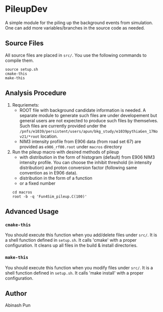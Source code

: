 # PileupDev
A simple module for the piling up the background events from simulation. One can add more variables/branches in the source code as needed. 

## Source Files

All source files are placed in `src/`.
You use the following commands to compile them.

```
source setup.sh
cmake-this
make-this
```

## Analysis Procedure
1. Requriemets: 
	- ROOT file with background candidate information is needed. A separate module to generate such files are under developement but general users are not expected to produce such files by themselves. Such files are currently provided under the `/pnfs/e1039/persistent/users/apun/bkg_study/e1039pythiaGen_17Nov21/*root` location. 
 	- NIM3 intensity profile from E906 data (from road set 67) are provided as `e906_rf00.root` under `macros` directory
1. Run the pileup macro with desired methods of pileup
	- with distribution in the form of histogram (default) from E906 NIM3 intensity profile. You can choose the inhibit threshold (in intensity distribution) and proton conversion factor (following same convention as in E906 data).
	- distribution in the form of a function
	- or a fixed number
	```
	cd macros
	root -b -q 'Fun4Sim_pileup.C(100)'
	``` 
## Advanced Usage

### `cmake-this`

You should execute this function when you add/delete files under `src/`.
It is a shell function defined in `setup.sh`.
It calls 'cmake' with a proper configuration.
It cleans up all files in the build & install directories.

### `make-this`

You should execute this function when you modify files under `src/`.
It is a shell function defined in `setup.sh`.
It calls 'make install' with a proper configuration.

## Author
Abinash Pun

